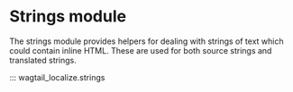 # Strings module

The strings module provides helpers for dealing with strings of text which could contain inline HTML. These are used for both source strings and translated strings.


::: wagtail_localize.strings
